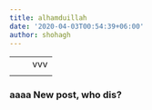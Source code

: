 ```yaml
---
title: alhamduillah
date: '2020-04-03T00:54:39+06:00'
author: shohagh
---
```

    

|  |  |  |
| --- | --- | --- |
|  |  | vvv |
|  |  |  |

### aaaa New post, who dis?